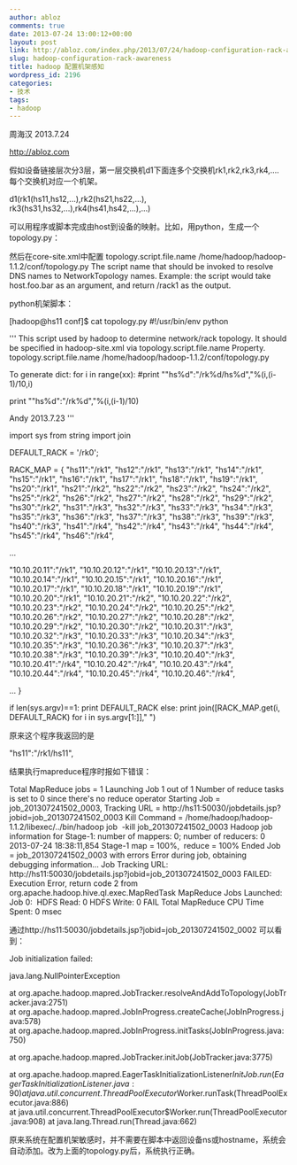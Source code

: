 ```yaml
---
author: abloz
comments: true
date: 2013-07-24 13:00:12+00:00
layout: post
link: http://abloz.com/index.php/2013/07/24/hadoop-configuration-rack-awareness/
slug: hadoop-configuration-rack-awareness
title: hadoop 配置机架感知
wordpress_id: 2196
categories:
- 技术
tags:
- hadoop
---
```


周海汉 2013.7.24

http://abloz.com

假如设备链接层次分3层，第一层交换机d1下面连多个交换机rk1,rk2,rk3,rk4,.... 每个交换机对应一个机架。

d1(rk1(hs11,hs12,...),rk2(hs21,hs22,...), rk3(hs31,hs32,...),rk4(hs41,hs42,...),...)

可以用程序或脚本完成由host到设备的映射。比如，用python，生成一个topology.py：

然后在core-site.xml中配置
<property>
<name>topology.script.file.name</name>
<value>/home/hadoop/hadoop-1.1.2/conf/topology.py</value>
<description> The script name that should be invoked to resolve DNS names to
NetworkTopology names. Example: the script would take host.foo.bar as an
argument, and return /rack1 as the output.
</description>
</property>



python机架脚本：

[hadoop@hs11 conf]$ cat topology.py
#!/usr/bin/env python

'''
This script used by hadoop to determine network/rack topology. It
should be specified in hadoop-site.xml via topology.script.file.name
Property.
topology.script.file.name
/home/hadoop/hadoop-1.1.2/conf/topology.py

To generate dict:
for i in range(xx):
#print ""hs%d":"/rk%d/hs%d","%(i,(i-1)/10,i)

print ""hs%d":"/rk%d","%(i,(i-1)/10)

Andy 2013.7.23
'''

import sys
from string import join

DEFAULT_RACK = '/rk0';

RACK_MAP = {
"hs11":"/rk1",
"hs12":"/rk1",
"hs13":"/rk1",
"hs14":"/rk1",
"hs15":"/rk1",
"hs16":"/rk1",
"hs17":"/rk1",
"hs18":"/rk1",
"hs19":"/rk1",
"hs20":"/rk1",
"hs21":"/rk2",
"hs22":"/rk2",
"hs23":"/rk2",
"hs24":"/rk2",
"hs25":"/rk2",
"hs26":"/rk2",
"hs27":"/rk2",
"hs28":"/rk2",
"hs29":"/rk2",
"hs30":"/rk2",
"hs31":"/rk3",
"hs32":"/rk3",
"hs33":"/rk3",
"hs34":"/rk3",
"hs35":"/rk3",
"hs36":"/rk3",
"hs37":"/rk3",
"hs38":"/rk3",
"hs39":"/rk3",
"hs40":"/rk3",
"hs41":"/rk4",
"hs42":"/rk4",
"hs43":"/rk4",
"hs44":"/rk4",
"hs45":"/rk4",
"hs46":"/rk4",

...

"10.10.20.11":"/rk1",
"10.10.20.12":"/rk1",
"10.10.20.13":"/rk1",
"10.10.20.14":"/rk1",
"10.10.20.15":"/rk1",
"10.10.20.16":"/rk1",
"10.10.20.17":"/rk1",
"10.10.20.18":"/rk1",
"10.10.20.19":"/rk1",
"10.10.20.20":"/rk1",
"10.10.20.21":"/rk2",
"10.10.20.22":"/rk2",
"10.10.20.23":"/rk2",
"10.10.20.24":"/rk2",
"10.10.20.25":"/rk2",
"10.10.20.26":"/rk2",
"10.10.20.27":"/rk2",
"10.10.20.28":"/rk2",
"10.10.20.29":"/rk2",
"10.10.20.30":"/rk2",
"10.10.20.31":"/rk3",
"10.10.20.32":"/rk3",
"10.10.20.33":"/rk3",
"10.10.20.34":"/rk3",
"10.10.20.35":"/rk3",
"10.10.20.36":"/rk3",
"10.10.20.37":"/rk3",
"10.10.20.38":"/rk3",
"10.10.20.39":"/rk3",
"10.10.20.40":"/rk3",
"10.10.20.41":"/rk4",
"10.10.20.42":"/rk4",
"10.10.20.43":"/rk4",
"10.10.20.44":"/rk4",
"10.10.20.45":"/rk4",
"10.10.20.46":"/rk4",

...
}

if len(sys.argv)==1:
print DEFAULT_RACK
else:
print join([RACK_MAP.get(i, DEFAULT_RACK) for i in sys.argv[1:]]," ")

原来这个程序我返回的是

"hs11":"/rk1/hs11",

结果执行mapreduce程序时报如下错误：


Total MapReduce jobs = 1
Launching Job 1 out of 1
Number of reduce tasks is set to 0 since there's no reduce operator
Starting Job = job_201307241502_0003, Tracking URL = http://hs11:50030/jobdetails.jsp?jobid=job_201307241502_0003
Kill Command = /home/hadoop/hadoop-1.1.2/libexec/../bin/hadoop job  -kill job_201307241502_0003
Hadoop job information for Stage-1: number of mappers: 0; number of reducers: 0
2013-07-24 18:38:11,854 Stage-1 map = 100%,  reduce = 100%
Ended Job = job_201307241502_0003 with errors
Error during job, obtaining debugging information...
Job Tracking URL: http://hs11:50030/jobdetails.jsp?jobid=job_201307241502_0003
FAILED: Execution Error, return code 2 from org.apache.hadoop.hive.ql.exec.MapRedTask
MapReduce Jobs Launched:
Job 0:  HDFS Read: 0 HDFS Write: 0 FAIL
Total MapReduce CPU Time Spent: 0 msec







通过http://hs11:50030/jobdetails.jsp?jobid=job_201307241502_0002 可以看到：







Job initialization failed:

java.lang.NullPointerException

at org.apache.hadoop.mapred.JobTracker.resolveAndAddToTopology(JobTracker.java:2751)
at org.apache.hadoop.mapred.JobInProgress.createCache(JobInProgress.java:578)
at org.apache.hadoop.mapred.JobInProgress.initTasks(JobInProgress.java:750)

at org.apache.hadoop.mapred.JobTracker.initJob(JobTracker.java:3775)

at org.apache.hadoop.mapred.EagerTaskInitializationListener$InitJob.run(EagerTaskInitializationListener.java:90)
at java.util.concurrent.ThreadPoolExecutor$Worker.runTask(ThreadPoolExecutor.java:886)
at java.util.concurrent.ThreadPoolExecutor$Worker.run(ThreadPoolExecutor.java:908)
at java.lang.Thread.run(Thread.java:662)










原来系统在配置机架敏感时，并不需要在脚本中返回设备ns或hostname，系统会自动添加。改为上面的topology.py后，系统执行正确。



